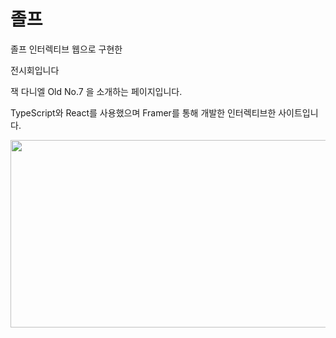 # 졸프

졸프 인터렉티브 웹으로 구현한

전시회입니다

잭 다니엘 Old No.7 을 소개하는 페이지입니다.

TypeScript와 React를 사용했으며 Framer를 통해 개발한 인터렉티브한 사이트입니다.

<img src="https://user-images.githubusercontent.com/77093030/151845931-751f4a64-9d5c-4d6b-aff7-af7d7712f15c.png" width="600px" height="300px" />
